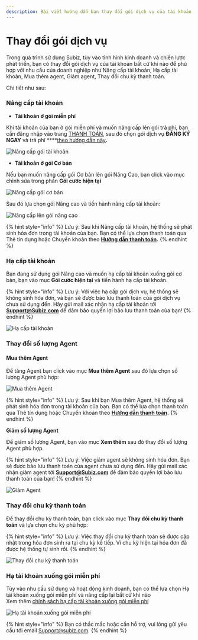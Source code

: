 ```yaml
---
description: Bài viết hướng dẫn bạn thay đổi gói dịch vụ của tài khoản Subiz.
---
```


# Thay đổi gói dịch vụ

Trong quá trình sử dụng Subiz, tùy vào tình hình kinh doanh và chiến lược phát triển, bạn có thay đổi gói dịch vụ của tài khoản bất cứ khi nào để phù hợp với nhu cầu của doanh nghiệp như Nâng cấp tài khoản, Hạ cấp tài khoản, Mua thêm agent, Giảm agent, Thay đổi chu kỳ thanh toán.

Chi tiết như sau:

### Nâng cấp tài khoản

* **Tài khoản ở gói miễn phí**

Khi tài khoản của bạn ở gói miễn phí và muốn nâng cấp lên gói trả phí, bạn cần đăng nhập vào trang [THANH TOÁN](https://app.subiz.com/payment-home), sau đó chọn gói dịch vụ **ĐĂNG KÝ NGAY** và trả phí ****[theo hướng dẫn này](https://help.subiz.com/thanh-toan/tra-phi-dich-vu-subiz)**.**

![N&#xE2;ng c&#x1EA5;p g&#xF3;i t&#xE0;i kho&#x1EA3;n](../.gitbook/assets/nang-cap-goi-tai-khoan.png)

* **Tài khoản ở gói Cơ bản**

Nếu bạn muốn nâng cấp gói Cơ bản lên gói Nâng Cao,  bạn click vào mục chỉnh sửa trong phần **Gói cước hiện tại**

![N&#xE2;ng c&#x1EA5;p g&#xF3;i c&#x1A1; b&#x1EA3;n](../.gitbook/assets/nang-cap-goi-co-ban.png)

Sau đó lựa chọn gói Nâng cao và tiến hành nâng cấp tài khoản:

![N&#xE2;ng c&#x1EA5;p l&#xEA;n g&#xF3;i n&#xE2;ng cao](../.gitbook/assets/nang-cap-len-goi-nang-cao.png)

{% hint style="info" %}
Lưu ý: Sau khi Nâng cấp tài khoản, hệ thống sẽ phát sinh hóa đơn trong tài khoản của bạn. Bạn có thể lựa chọn thanh toán qua Thẻ tín dụng hoặc Chuyển khoản theo [**Hướng dẫn thanh toán**](https://help.subiz.com/thanh-toan/tra-phi-dich-vu-subiz)**.**
{% endhint %}

### Hạ cấp tài khoản

Bạn đang sử dụng gói Nâng cao và muốn hạ cấp tài khoản xuống gói cơ bản, bạn vào mục **Gói cước hiện tại** và tiến hành hạ cấp tài khoản.

{% hint style="info" %}
 Lưu ý: Với việc hạ cấp gói dịch vụ, hệ thống sẽ không sinh hóa đơn, và bạn sẽ được bảo lưu thanh toán của gói dịch vụ chưa sử dụng đến. Hãy gửi mail xác nhận hạ cấp tài khoản tới **Support@Subiz.com** để đảm bảo quyền lợi bảo lưu thanh toán của bạn!
{% endhint %}

![H&#x1EA1; c&#x1EA5;p t&#xE0;i kho&#x1EA3;n](../.gitbook/assets/ha-tai-khoan%20%281%29.png)

### Thay đổi số lượng Agent

#### Mua thêm Agent

Để tăng Agent bạn click vào mục **Mua thêm Agent** sau đó lựa chọn số lượng Agent phù hợp:

![Mua th&#xEA;m Agent](../.gitbook/assets/mua-them-agents%20%281%29.png)

{% hint style="info" %}
Lưu ý: Sau khi bạn Mua thêm Agent, hệ thống sẽ phát sinh hóa đơn trong tài khoản của bạn. Bạn có thể lựa chọn thanh toán qua Thẻ tín dụng hoặc Chuyển khoản theo [**Hướng dẫn thanh toán**](https://help.subiz.com/thanh-toan/tra-phi-dich-vu-subiz)**.**
{% endhint %}

**Giảm số lượng Agent**

Để giảm số lượng Agent, bạn vào mục **Xem thêm** sau đó thay đổi số lượng Agent phù hợp.

{% hint style="info" %}
 Lưu ý: Việc giảm agent sẽ không sinh hóa đơn. Bạn sẽ được bảo lưu thanh toán của agent chưa sử dụng đến. Hãy gửi mail xác nhận giảm agent tới **Support@Subiz.com** để đảm bảo quyền lợi bảo lưu thanh toán của bạn!
{% endhint %}

![Gi&#x1EA3;m Agent](../.gitbook/assets/giam-agent.png)

### Thay đổi chu kỳ thanh toán

Để thay đổi chu kỳ thanh toán, bạn click vào mục **Thay đổi chu kỳ thanh toán** và lựa chọn chu kỳ phù hợp:

{% hint style="info" %}
 Lưu ý: Việc thay đổi chu kỳ thanh toán sẽ được cập nhật trong hóa đơn sinh ra tại chu kỳ kế tiếp. Vì chu kỳ hiện tại hóa đơn đã được hệ thống tự sinh rồi.
{% endhint %}

![Thay &#x111;&#x1ED5;i chu k&#x1EF3; thanh to&#xE1;n](../.gitbook/assets/thay-doi-chu-ky-thanh-toan.png)

### Hạ tài khoản xuống gói miễn phí

Tùy vào nhu cầu sử dụng và hoạt động kinh doanh, bạn có thể lựa chọn Hạ tài khoản xuống gói miễn phí và nâng cấp lại bất cứ khi nào  
Xem thêm [chính sách hạ cấp tài khoản xuống gói miễn phí](https://help.subiz.com/thanh-toan/chinh-sach-hoan-tien)

![H&#x1EA1; t&#xE0;i kho&#x1EA3;n xu&#x1ED1;ng g&#xF3;i mi&#x1EC5;n ph&#xED;](../.gitbook/assets/ha-tai-khoan-xuong-goi-mien-phi%20%281%29.png)

{% hint style="info" %}
Bạn có thắc mắc hoặc cần hỗ trợ, vui lòng gửi yêu cầu tới email Support@subiz.com.
{% endhint %}


